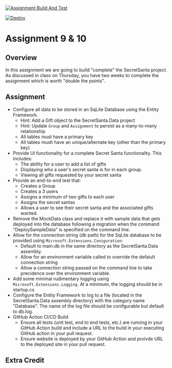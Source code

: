 [![Assignment Build And Test](https://github.com/jmplett/EWU-CSCD379-2021-Spring/actions/workflows/AssignmentBuild.yml/badge.svg)](https://github.com/jmplett/EWU-CSCD379-2021-Spring/actions/workflows/AssignmentBuild.yml)

[![Deploy](https://github.com/jmplett/EWU-CSCD379-2021-Spring/actions/workflows/Deploy.yml/badge.svg)](https://github.com/jmplett/EWU-CSCD379-2021-Spring/actions/workflows/Deploy.yml)

# Assignment 9 & 10

## Overview

In this assignment we are going to build "complete" the SecretSanta project. As discussed in class on Thursday, you have two weeks to complete the assignment which is worth "double the points".

## Assignment

- Configure all data to be stored in an SqLite Database using the Entity Framework.
  - Hint: Add a Gift object to the SecretSanta.Data project
  - Hint: Update `Group` and `Assignment` to persist as a many-to-many relationship
  - All tables must have a primary key
  - All tables mush have an unique/alternate key (other than the primary key)
- Provide UI functionality for a complete Secret Santa functionality.
  This includes:
  - The ability for a user to add a list of gifts
  - Displaying who a user's secret santa is for in each group.
  - Viewing all gifts requested by your secret santa
- Provide an end-to-end test that:
  - Creates a Group
  - Creates a 3 users
  - Assigns a minimum of two gifts to each user
  - Assigns the secret santas
  - Allows a user to see their secret santa and the associated gifts wanted.
- Remove the MockData class and replace it with sample data that gets deployed into the database following a migration when the command "DeploySampleData" is specified on the command line.
- Allow for the connection string (db path) for the SqLite database to be provided using `Microsoft.Extensions.Coniguration`:
  - Default to main.db in the same directory as the SecretSanta.Data assembly.
  - Allow for an environment variable called to override the defaiult connection string
  - Allow a connection string passed on the command line to take precidence over the environment variable.
- Add some minimal rudimentary logging using `Microsoft.Extensions.Logging`. At a minimum, the logging should be in startup.cs
- Configure the Entity Framework to log to a file (located in the SecretSanta.Data assembly directory) with the category name "Database". The name of the log file should be conifgurable but default to db.log.
- GitHub Action CI/CD Build
  - Ensure all tests (unit test, end to end tests, etc.) are running in your GitHub Action build and include a URL to the build in your executing GitHub action in your pull request.
  - Ensure website is deployed by your GitHub Action and proivde URL to the deployed site in your pull request.

## Extra Credit
